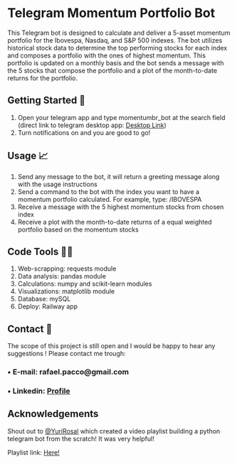 <h1> Telegram Momentum Portfolio Bot </h1>
<p> This Telegram bot is designed to calculate and deliver a 5-asset momentum portfolio for the Ibovespa, Nasdaq, and S&P 500 indexes. The bot utilizes historical stock data to determine the top performing stocks for each index and composes a portfolio with the ones of highest momentum. This portfolio is updated on a monthly basis and the bot sends a message with the 5 stocks that compose the portfolio and a plot of the month-to-date returns for the portfolio. </p>
<h2> Getting Started 🚀</h2>
<ol>
  <li> Open your telegram app and type momentumbr_bot at the search field (direct link to telegram desktop app: <a href="https://t.me/momentumbr_bot">Desktop Link</a>) </li>
  <li> Turn notifications on and you are good to go! </li>
</ol>

<h2> Usage 📈</h2>
<ol>
  <li> Send any message to the bot, it will return a greeting message along with the usage instructions </li>
  <li> Send a command to the bot with the index you want to have a momentum portfolio calculated. For example, type: /IBOVESPA </li>
  <li> Receive a message with the 5 highest momentum stocks from chosen index </li>
  <li> Receive a plot with the month-to-date returns of a equal weighted portfolio based on the momentum stocks </li>
</ol>

<h2> Code Tools 👨‍💻</h2>

<ol>
  <li> Web-scrapping: requests module </li>
  <li> Data analysis: pandas module  </li>
  <li> Calculations: numpy and scikit-learn modules </li>
  <li> Visualizations: matplotlib module </li>
  <li> Database: mySQL </li>
  <li> Deploy: Railway app </li>
</ol>
<h2> Contact 📨</h2>

The scope of this project is still open and I would be happy to hear any suggestions ! Please contact me trough:
<h3>&#x2022; E-mail: rafael.pacco@gmail.com</h3>
<h3>&#x2022; Linkedin: <a href="https://www.linkedin.com/in/rpacco/"> Profile</a></h3>

<h2> Acknowledgements </h2>

Shout out to <a href="https://github.com/iuryrosal"> @YuriRosal</a> which created a video playlist building a python telegram bot from the scratch! It was very helpful!

Playlist link: <a href="https://www.youtube.com/playlist?list=PLshkB4NQEfC7ZJqmnKcjsJBzv9p2CeNNr"> Here!</a>

